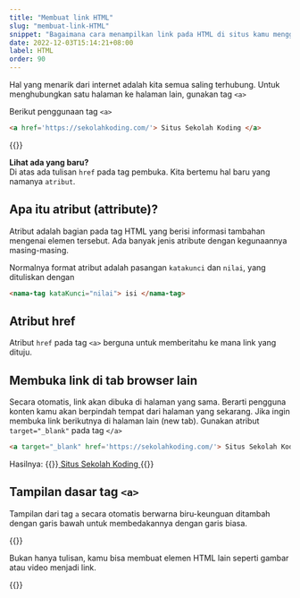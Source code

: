 ```yaml
---
title: "Membuat link HTML"
slug: "membuat-link-HTML"
snippet: "Bagaimana cara menampilkan link pada HTML di situs kamu menggunakan tag a dan atribut href"
date: 2022-12-03T15:14:21+08:00
label: HTML
order: 90
---
```


Hal yang menarik dari internet adalah kita semua saling terhubung. Untuk menghubungkan satu halaman ke halaman lain, gunakan tag `<a>`

Berikut penggunaan tag `<a>`
```html
<a href='https://sekolahkoding.com/'> Situs Sekolah Koding </a>
```

{{<codepen src="rNKQMma">}}

**Lihat ada yang baru?**  
Di atas ada tulisan `href` pada tag pembuka.  Kita bertemu hal baru yang namanya `atribut`.

## Apa itu atribut (attribute)?  
Atribut adalah bagian pada tag HTML yang berisi informasi tambahan mengenai elemen tersebut. Ada banyak jenis atribute dengan kegunaannya masing-masing.  

Normalnya format atribut adalah pasangan `katakunci` dan `nilai`, yang dituliskan dengan
```html
<nama-tag kataKunci="nilai"> isi </nama-tag>
```

## Atribut href
Atribut `href` pada tag `<a>` berguna untuk memberitahu ke mana link yang dituju.

## Membuka link di tab browser lain
Secara otomatis, link akan dibuka di halaman yang sama. Berarti pengguna konten kamu akan berpindah tempat dari halaman yang sekarang. Jika ingin membuka link berikutnya di halaman lain (new tab). Gunakan atribut `target="_blank"` pada tag `</a>`

```html
<a target="_blank" href='https://sekolahkoding.com/'> Situs Sekolah Koding </a>
```
Hasilnya: {{<rawhtml>}}<a target="_blank" href='https://sekolahkoding.com/'> Situs Sekolah Koding </a>{{</rawhtml>}}


## Tampilan dasar tag `<a>`
Tampilan dari tag `a` secara otomatis berwarna biru-keunguan ditambah dengan garis bawah untuk membedakannya dengan garis biasa.

{{<alert class="info">}}
<p> Bukan hanya tulisan, kamu bisa membuat elemen HTML lain seperti gambar atau video menjadi link.</p>
{{</alert>}}